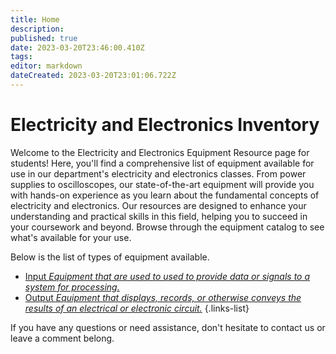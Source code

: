 ```yaml
---
title: Home
description: 
published: true
date: 2023-03-20T23:46:00.410Z
tags: 
editor: markdown
dateCreated: 2023-03-20T23:01:06.722Z
---
```


# Electricity and Electronics Inventory
Welcome to the Electricity and Electronics Equipment Resource page for students! Here, you'll find a comprehensive list of equipment available for use in our department's electricity and electronics classes. From power supplies to oscilloscopes, our state-of-the-art equipment will provide you with hands-on experience as you learn about the fundamental concepts of electricity and electronics. Our resources are designed to enhance your understanding and practical skills in this field, helping you to succeed in your coursework and beyond. Browse through the equipment catalog to see what's available for your use. 

Below is the list of types of equipment available.

- [Input *Equipment that are used to used to provide data or signals to a system for processing.*](/home/input)
- [Output *Equipment that displays, records, or otherwise conveys the results of an electrical or electronic circuit.*](home/output)
{.links-list}

If you have any questions or need assistance, don't hesitate to contact us or leave a comment belong.